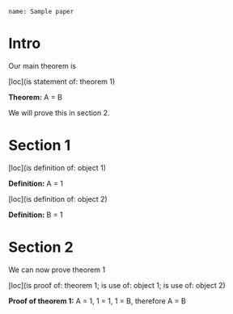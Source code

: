 ```info 
name: Sample paper
```

# Intro

Our main theorem is

[loc](is statement of: theorem 1)

**Theorem:** A = B

We will prove this in section 2. 

# Section 1

[loc](is definition of: object 1)

**Definition:** A = 1

[loc](is definition of: object 2)

**Definition:** B = 1

# Section 2

We can now prove theorem 1

[loc](is proof of: theorem 1; is use of: object 1; is use of: object 2)

**Proof of theorem 1:** A = 1, 1 = 1, 1 = B, therefore A = B
